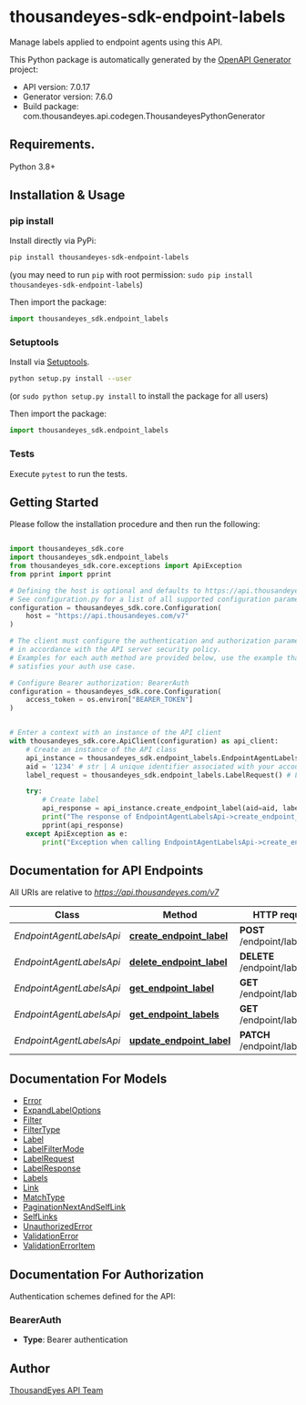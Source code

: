 # thousandeyes-sdk-endpoint-labels
Manage labels applied to endpoint agents using this API.


This Python package is automatically generated by the [OpenAPI Generator](https://openapi-generator.tech) project:

- API version: 7.0.17
- Generator version: 7.6.0
- Build package: com.thousandeyes.api.codegen.ThousandeyesPythonGenerator

## Requirements.

Python 3.8+

## Installation & Usage
### pip install

Install directly via PyPi:

```sh
pip install thousandeyes-sdk-endpoint-labels
```
(you may need to run `pip` with root permission: `sudo pip install thousandeyes-sdk-endpoint-labels`)

Then import the package:
```python
import thousandeyes_sdk.endpoint_labels
```

### Setuptools

Install via [Setuptools](http://pypi.python.org/pypi/setuptools).

```sh
python setup.py install --user
```
(or `sudo python setup.py install` to install the package for all users)

Then import the package:
```python
import thousandeyes_sdk.endpoint_labels
```

### Tests

Execute `pytest` to run the tests.

## Getting Started

Please follow the installation procedure and then run the following:

```python

import thousandeyes_sdk.core
import thousandeyes_sdk.endpoint_labels
from thousandeyes_sdk.core.exceptions import ApiException
from pprint import pprint

# Defining the host is optional and defaults to https://api.thousandeyes.com/v7
# See configuration.py for a list of all supported configuration parameters.
configuration = thousandeyes_sdk.core.Configuration(
    host = "https://api.thousandeyes.com/v7"
)

# The client must configure the authentication and authorization parameters
# in accordance with the API server security policy.
# Examples for each auth method are provided below, use the example that
# satisfies your auth use case.

# Configure Bearer authorization: BearerAuth
configuration = thousandeyes_sdk.core.Configuration(
    access_token = os.environ["BEARER_TOKEN"]
)


# Enter a context with an instance of the API client
with thousandeyes_sdk.core.ApiClient(configuration) as api_client:
    # Create an instance of the API class
    api_instance = thousandeyes_sdk.endpoint_labels.EndpointAgentLabelsApi(api_client)
    aid = '1234' # str | A unique identifier associated with your account group. You can retrieve your `AccountGroupId` from the `/account-groups` endpoint. Note that you must be assigned to the target account group. Specifying this parameter without being assigned to the target account group will result in an error response. (optional)
    label_request = thousandeyes_sdk.endpoint_labels.LabelRequest() # LabelRequest | Label settings (optional)

    try:
        # Create label
        api_response = api_instance.create_endpoint_label(aid=aid, label_request=label_request)
        print("The response of EndpointAgentLabelsApi->create_endpoint_label:\n")
        pprint(api_response)
    except ApiException as e:
        print("Exception when calling EndpointAgentLabelsApi->create_endpoint_label: %s\n" % e)

```

## Documentation for API Endpoints

All URIs are relative to *https://api.thousandeyes.com/v7*

Class | Method | HTTP request | Description
------------ | ------------- | ------------- | -------------
*EndpointAgentLabelsApi* | [**create_endpoint_label**](https://github.com/thousandeyes/thousandeyes-sdk-python//tree/main/thousandeyes-sdk-endpoint-labels/docs/EndpointAgentLabelsApi.md#create_endpoint_label) | **POST** /endpoint/labels | Create label
*EndpointAgentLabelsApi* | [**delete_endpoint_label**](https://github.com/thousandeyes/thousandeyes-sdk-python//tree/main/thousandeyes-sdk-endpoint-labels/docs/EndpointAgentLabelsApi.md#delete_endpoint_label) | **DELETE** /endpoint/labels/{id} | Delete label
*EndpointAgentLabelsApi* | [**get_endpoint_label**](https://github.com/thousandeyes/thousandeyes-sdk-python//tree/main/thousandeyes-sdk-endpoint-labels/docs/EndpointAgentLabelsApi.md#get_endpoint_label) | **GET** /endpoint/labels/{id} | Retrieve label
*EndpointAgentLabelsApi* | [**get_endpoint_labels**](https://github.com/thousandeyes/thousandeyes-sdk-python//tree/main/thousandeyes-sdk-endpoint-labels/docs/EndpointAgentLabelsApi.md#get_endpoint_labels) | **GET** /endpoint/labels | List labels
*EndpointAgentLabelsApi* | [**update_endpoint_label**](https://github.com/thousandeyes/thousandeyes-sdk-python//tree/main/thousandeyes-sdk-endpoint-labels/docs/EndpointAgentLabelsApi.md#update_endpoint_label) | **PATCH** /endpoint/labels/{id} | Update label


## Documentation For Models

 - [Error](https://github.com/thousandeyes/thousandeyes-sdk-python//tree/main/thousandeyes-sdk-endpoint-labels/docs/Error.md)
 - [ExpandLabelOptions](https://github.com/thousandeyes/thousandeyes-sdk-python//tree/main/thousandeyes-sdk-endpoint-labels/docs/ExpandLabelOptions.md)
 - [Filter](https://github.com/thousandeyes/thousandeyes-sdk-python//tree/main/thousandeyes-sdk-endpoint-labels/docs/Filter.md)
 - [FilterType](https://github.com/thousandeyes/thousandeyes-sdk-python//tree/main/thousandeyes-sdk-endpoint-labels/docs/FilterType.md)
 - [Label](https://github.com/thousandeyes/thousandeyes-sdk-python//tree/main/thousandeyes-sdk-endpoint-labels/docs/Label.md)
 - [LabelFilterMode](https://github.com/thousandeyes/thousandeyes-sdk-python//tree/main/thousandeyes-sdk-endpoint-labels/docs/LabelFilterMode.md)
 - [LabelRequest](https://github.com/thousandeyes/thousandeyes-sdk-python//tree/main/thousandeyes-sdk-endpoint-labels/docs/LabelRequest.md)
 - [LabelResponse](https://github.com/thousandeyes/thousandeyes-sdk-python//tree/main/thousandeyes-sdk-endpoint-labels/docs/LabelResponse.md)
 - [Labels](https://github.com/thousandeyes/thousandeyes-sdk-python//tree/main/thousandeyes-sdk-endpoint-labels/docs/Labels.md)
 - [Link](https://github.com/thousandeyes/thousandeyes-sdk-python//tree/main/thousandeyes-sdk-endpoint-labels/docs/Link.md)
 - [MatchType](https://github.com/thousandeyes/thousandeyes-sdk-python//tree/main/thousandeyes-sdk-endpoint-labels/docs/MatchType.md)
 - [PaginationNextAndSelfLink](https://github.com/thousandeyes/thousandeyes-sdk-python//tree/main/thousandeyes-sdk-endpoint-labels/docs/PaginationNextAndSelfLink.md)
 - [SelfLinks](https://github.com/thousandeyes/thousandeyes-sdk-python//tree/main/thousandeyes-sdk-endpoint-labels/docs/SelfLinks.md)
 - [UnauthorizedError](https://github.com/thousandeyes/thousandeyes-sdk-python//tree/main/thousandeyes-sdk-endpoint-labels/docs/UnauthorizedError.md)
 - [ValidationError](https://github.com/thousandeyes/thousandeyes-sdk-python//tree/main/thousandeyes-sdk-endpoint-labels/docs/ValidationError.md)
 - [ValidationErrorItem](https://github.com/thousandeyes/thousandeyes-sdk-python//tree/main/thousandeyes-sdk-endpoint-labels/docs/ValidationErrorItem.md)


<a id="documentation-for-authorization"></a>
## Documentation For Authorization


Authentication schemes defined for the API:
<a id="BearerAuth"></a>
### BearerAuth

- **Type**: Bearer authentication


## Author

<a href="mailto:api-team@thousandeyes.com">ThousandEyes API Team </a>



